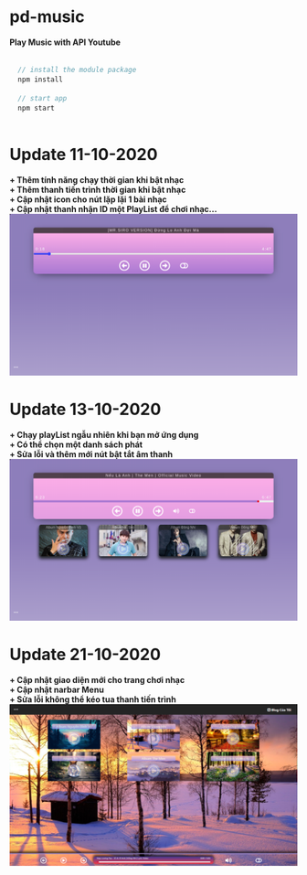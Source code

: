 # pd-music
**Play Music with API Youtube**
```javascript

  // install the module package
  npm install

  // start app
  npm start
  
```
# Update 11-10-2020
**+ Thêm tính năng chạy thời gian khi bật nhạc**</br>
**+ Thêm thanh tiến trình thời gian khi bật nhạc**</br>
**+ Cập nhật icon cho nút lặp lặi 1 bài nhạc**</br>
**+ Cập nhật thanh nhận ID một PlayList để chơi nhạc...**</br>
![image1](https://raw.githubusercontent.com/panadorado/pd-music/panadora/src/icons/Screenshot%20from%202020-10-11%2022-52-06.png)


# Update 13-10-2020
**+ Chạy playList ngẫu nhiên khi bạn mở ứng dụng**</br>
**+ Có thể chọn một danh sách phát**</br>
**+ Sửa lỗi và thêm mới nút bật tắt âm thanh**</br>
![image2](https://raw.githubusercontent.com/panadorado/pd-music/panadora/src/icons/Screenshot%20from%202020-10-13%2011-05-30.png)

# Update 21-10-2020
**+ Cập nhật giao diện mới cho trang chơi nhạc**</br>
**+ Cập nhật narbar Menu**</br>
**+ Sửa lỗi không thể kéo tua thanh tiến trình**</br>
![image3](https://raw.githubusercontent.com/panadorado/pd-music/panadora/src/icons/Screenshot%20(18).png)

